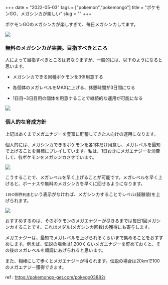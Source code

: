 +++
date = "2022-05-03"
tags = ["pokemon","pokemongo"]
title = "ポケモンGO、メガシンカが楽しい"
slug = ""
+++

ポケモンGOのメガシンカが楽しすぎて、毎日メガシンカしてます。

![](https://raw.githubusercontent.com/syui/img/master/other/pokemongo_20220503_0002.jpg)

### 無料のメガシンカが実装。目指すべきところ

人によって目指すべきところは異なりますが、一般的には、以下のようになると思います。

- メガシンカできる同種ポケモンを3体用意する

- 各個体のメガレベルをMAXに上げる、休憩時間が3日間になる

- 1日目~3日目用の個体を用意することで継続的な運用が可能になる

![](https://raw.githubusercontent.com/syui/img/master/other/pokemongo_20220503_0001.jpg)

### 個人的な育成方針

上記はあくまでメガエナジーを豊富に貯蓄してきた人向けの運用になります。

個人的には、メガシンカできるポケモンを各1体だけ用意し、メガレベルを最短で上げることを目標にプレイしています。私は、1日おきにメガエナジーを消費して、各ポケモンをメガシンカさせています。

![](https://raw.githubusercontent.com/syui/img/master/other/pokemongo_20220503_0004.jpg)

こうすることで、メガレベルを早く上げることが可能です。メガレベルを早く上げると、ボーナスや無料のメガシンカを早くに回せるようになります。

`1日の限界到達`という表示がなければ、メガシンカすることでレベル(経験値)を上げられます。

![](https://raw.githubusercontent.com/syui/img/master/other/pokemongo_20220503_0003.jpg)

おすすめするのは、そのポケモンのメガエナジーが尽きるまでは毎日1回メガシンカすることです。これはメダル(メガシンカ回数)の獲得にも寄与します。

メガエナジーは、最短でメガレベルを上げられるくらいまで集めることをおすすめします。例えば、伝説の場合は1,200くらいメガエナジーを貯めておくと、その後のメガレベルを順調にあげられると思います。

また、相棒にして歩くとメガエナジーが得られます。伝説の場合は20kmで100のメガエナジー獲得できます。

ref : https://pokemongo-get.com/pokego03882/


